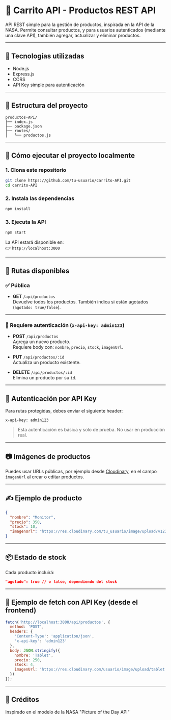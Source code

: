 
# 🛒 Carrito API - Productos REST API

API REST simple para la gestión de productos, inspirada en la API de la NASA. Permite consultar productos, y para usuarios autenticados (mediante una clave API), también agregar, actualizar y eliminar productos.

---

## 🔧 Tecnologías utilizadas

- Node.js
- Express.js
- CORS
- API Key simple para autenticación

---

## 📁 Estructura del proyecto

```
productos-API/
├── index.js
├── package.json
├── routes/
│   └── productos.js
```

---

## 🚀 Cómo ejecutar el proyecto localmente

### 1. Clona este repositorio

```bash
git clone https://github.com/tu-usuario/carrito-API.git
cd carrito-API
```

### 2. Instala las dependencias

```bash
npm install
```

### 3. Ejecuta la API

```bash
npm start
```

La API estará disponible en:  
👉 `http://localhost:3000`

---

## 📡 Rutas disponibles

### ✅ Pública

- **GET** `/api/productos`  
  Devuelve todos los productos. También indica si están agotados (`agotado: true/false`).

---

### 🔐 Requiere autenticación (`x-api-key: admin123`)

- **POST** `/api/productos`  
  Agrega un nuevo producto.  
  Requiere body con: `nombre`, `precio`, `stock`, `imagenUrl`.

- **PUT** `/api/productos/:id`  
  Actualiza un producto existente.

- **DELETE** `/api/productos/:id`  
  Elimina un producto por su `id`.

---

## 🔐 Autenticación por API Key

Para rutas protegidas, debes enviar el siguiente header:

```
x-api-key: admin123
```

> Esta autenticación es básica y solo de prueba. No usar en producción real.

---

## 📷 Imágenes de productos

Puedes usar URLs públicas, por ejemplo desde [Cloudinary](https://cloudinary.com/), en el campo `imagenUrl` al crear o editar productos.

---

## ✍️ Ejemplo de producto

```json
{
  "nombre": "Monitor",
  "precio": 350,
  "stock": 10,
  "imagenUrl": "https://res.cloudinary.com/tu_usuario/image/upload/v12345/monitor.jpg"
}
```

---

## 📦 Estado de stock

Cada producto incluirá:

```json
"agotado": true // o false, dependiendo del stock
```

---

## 🧪 Ejemplo de fetch con API Key (desde el frontend)

```js
fetch('http://localhost:3000/api/productos', {
  method: 'POST',
  headers: {
    'Content-Type': 'application/json',
    'x-api-key': 'admin123'
  },
  body: JSON.stringify({
    nombre: 'Tablet',
    precio: 250,
    stock: 4,
    imagenUrl: 'https://res.cloudinary.com/usuario/image/upload/tablet.jpg'
  })
});
```

---



## 💬 Créditos

  
Inspirado en el modelo de la NASA "Picture of the Day API"
